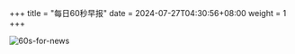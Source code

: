 +++
title = "每日60秒早报"
date = 2024-07-27T04:30:56+08:00
weight = 1
+++

![60s-for-news](/img/zaobao/zaobao.png "由 ALAPI 提供支持")
